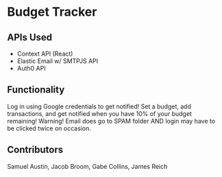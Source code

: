 # Budget Tracker #

## APIs Used ##
- Context API (React)
- Elastic Email w/ SMTPJS API
- Auth0 API

## Functionality ##
Log in using Google credentials to get notified! Set a budget, add transactions, and get notified when you have 10% of your budget remaining! 
Warning! Email does go to SPAM folder AND login may have to be clicked twice on occasion.

## Contributors ##
Samuel Austin,
Jacob Broom,
Gabe Collins,
James Reich
